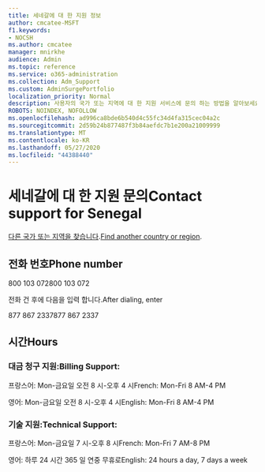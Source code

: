 ```yaml
---
title: 세네갈에 대 한 지원 정보
author: cmcatee-MSFT
f1.keywords:
- NOCSH
ms.author: cmcatee
manager: mnirkhe
audience: Admin
ms.topic: reference
ms.service: o365-administration
ms.collection: Adm_Support
ms.custom: AdminSurgePortfolio
localization_priority: Normal
description: 사용자의 국가 또는 지역에 대 한 지원 서비스에 문의 하는 방법을 알아보세요.
ROBOTS: NOINDEX, NOFOLLOW
ms.openlocfilehash: ad996ca8bde6b540d4c55fc34d4fa315cec04a2c
ms.sourcegitcommit: 2d59b24b877487f3b84aefdc7b1e200a21009999
ms.translationtype: MT
ms.contentlocale: ko-KR
ms.lasthandoff: 05/27/2020
ms.locfileid: "44388440"
---
```

# <a name="contact-support-for-senegal"></a><span data-ttu-id="7cad2-103">세네갈에 대 한 지원 문의</span><span class="sxs-lookup"><span data-stu-id="7cad2-103">Contact support for Senegal</span></span>

<span data-ttu-id="7cad2-104">[다른 국가 또는 지역을 찾습니다](../contact-support-for-business-products.md).</span><span class="sxs-lookup"><span data-stu-id="7cad2-104">[Find another country or region](../contact-support-for-business-products.md).</span></span>

## <a name="phone-number"></a><span data-ttu-id="7cad2-105">전화 번호</span><span class="sxs-lookup"><span data-stu-id="7cad2-105">Phone number</span></span>
<span data-ttu-id="7cad2-106">800 103 072</span><span class="sxs-lookup"><span data-stu-id="7cad2-106">800 103 072</span></span>

<span data-ttu-id="7cad2-107">전화 건 후에 다음을 입력 합니다.</span><span class="sxs-lookup"><span data-stu-id="7cad2-107">After dialing, enter</span></span>

<span data-ttu-id="7cad2-108">877 867 2337</span><span class="sxs-lookup"><span data-stu-id="7cad2-108">877 867 2337</span></span>

## <a name="hours"></a><span data-ttu-id="7cad2-109">시간</span><span class="sxs-lookup"><span data-stu-id="7cad2-109">Hours</span></span>
### <a name="billing-support"></a><span data-ttu-id="7cad2-110">대금 청구 지원:</span><span class="sxs-lookup"><span data-stu-id="7cad2-110">Billing Support:</span></span>

<span data-ttu-id="7cad2-111">프랑스어: Mon-금요일 오전 8 시-오후 4 시</span><span class="sxs-lookup"><span data-stu-id="7cad2-111">French: Mon-Fri 8 AM-4 PM</span></span>

<span data-ttu-id="7cad2-112">영어: Mon-금요일 오전 8 시-오후 4 시</span><span class="sxs-lookup"><span data-stu-id="7cad2-112">English: Mon-Fri 8 AM-4 PM</span></span>

### <a name="technical-support"></a><span data-ttu-id="7cad2-113">기술 지원:</span><span class="sxs-lookup"><span data-stu-id="7cad2-113">Technical Support:</span></span>

<span data-ttu-id="7cad2-114">프랑스어: Mon-금요일 7 시-오후 8 시</span><span class="sxs-lookup"><span data-stu-id="7cad2-114">French: Mon-Fri 7 AM-8 PM</span></span>

<span data-ttu-id="7cad2-115">영어: 하루 24 시간 365 일 연중 무휴로</span><span class="sxs-lookup"><span data-stu-id="7cad2-115">English: 24 hours a day, 7 days a week</span></span>
